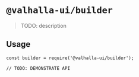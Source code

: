 # `@valhalla-ui/builder`

> TODO: description

## Usage

```
const builder = require('@valhalla-ui/builder');

// TODO: DEMONSTRATE API
```
